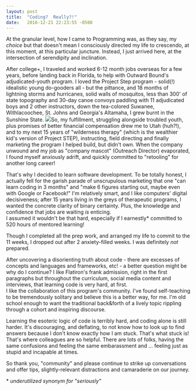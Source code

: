 ```yaml
---
layout: post
title:  "Coding?  Really?!"
date:   2016-12-21 22:23:55 -0500
---
```



At the granular level, how I came to Programming was, as they say, my *choice* but that doesn't mean I consciously directed my life to crescendo, at this moment, at this particular juncture.  Instead, I just arrived here, at the intersection of serendipity and inclination.

After college+, I traveled and worked 6-12 month jobs overseas for a few years, before landing back in Florida, to help with Outward Bound's adjudicated-youth program.  I loved the Project Step program - solid(!) idealistic young do-gooders all - but the pittance, and 18 months of lightning storms and hurricanes, solid walls of mosquitos, less than 300' of state topography and 30-day canoe convoys paddling with 11 adjudicated boys and 2 other instructors, down the tea-colored Suwanee, Withlacoochee, St. Johns and Georgia's Altamaha, I grew burnt in the Sunshine State. ![](http://i.imgur.com/K25jXue.jpg)So, my fulfillment, struggling alongside troubled youth, plus promises of better financial compensation drew me to Utah (huh?!), and to my next 15 years of "wilderness therapy" (which is the wealthier kid's version of Project STEP), instructing, field directing and finally marketing the program I helped build, but didn't own.  When the company unwound and my job as "company mascot" (Outreach Director) evaporated, I found myself anxiously adrift, and quickly committed to "retooling" for another long career!

That's why I decided to learn software development.  To be totally honest, I actually fell for the garish parade of unscrupulous marketing that one "can learn coding in 3 months" and "make 6 figures starting out, maybe even with Google or Facebook!"  I'm relatively smart, and I like computers' digital decisiveness; after 15 years living in the greys of therapeutic programs, I wanted the concrete clarity of binary certainty. Plus, the knowledge and confidence that jobs are waiting *is* enticing.  
I assumed it wouldn't be that hard, especially if I earnestly\* committed to 520 hours of mentored learning!

Though I completed all the prep work, and arranged my life to commit to the 11 weeks, I dropped out after 2 anxiety-filled weeks.  I was definitely *not* prepared.

After uncovering a disorienting truth about code - there are excesses of concepts and languages and frameworks, etc! - a better question might be why do I continue? 
I like Flatiron's frank admission, right in the first paragraphs but throughout the curriculum, social media content and interviews, that learning code is very hard, at first.  
I like the collaboration of this program's community.  I've found self-teaching to be tremendously solitary and believe this is a better way, for me.  I'm old school enough to want the traditional back&forth of a lively topic rippling through a cohort and inspiring discourse.  

Learning the esoteric logic of code is terribly hard, and coding alone is still harder.  It's discouraging, and deflating, to not know how to look up to find answers because I don't know exactly how I am stuck. That's what stuck is!  
That's where colleagues are so helpful.  There are lots of folks, having the same confusions and feeling the same embarassment and ... feeling just as stupid and incapable at times.

So thank you, "community" and please continue to strike up conversations and offer tips, slightly-relevant distractions and camaraderie on our journey.


\* *underutilized synonym for "seriously"*

